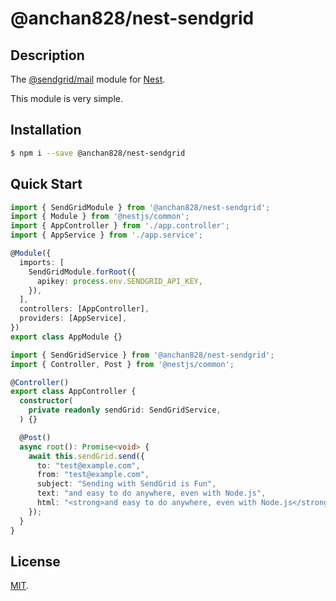 # @anchan828/nest-sendgrid

## Description

The [@sendgrid/mail](https://github.com/sendgrid/sendgrid-nodejs/tree/master/packages/mail) module for [Nest](https://github.com/nestjs/nest).

This module is very simple.

## Installation

```bash
$ npm i --save @anchan828/nest-sendgrid
```

## Quick Start

```ts
import { SendGridModule } from '@anchan828/nest-sendgrid';
import { Module } from '@nestjs/common';
import { AppController } from './app.controller';
import { AppService } from './app.service';

@Module({
  imports: [
    SendGridModule.forRoot({
      apikey: process.env.SENDGRID_API_KEY,
    }),
  ],
  controllers: [AppController],
  providers: [AppService],
})
export class AppModule {}
```

```ts
import { SendGridService } from '@anchan828/nest-sendgrid';
import { Controller, Post } from '@nestjs/common';

@Controller()
export class AppController {
  constructor(
    private readonly sendGrid: SendGridService,
  ) {}

  @Post()
  async root(): Promise<void> {
    await this.sendGrid.send({
      to: "test@example.com",
      from: "test@example.com",
      subject: "Sending with SendGrid is Fun",
      text: "and easy to do anywhere, even with Node.js",
      html: "<strong>and easy to do anywhere, even with Node.js</strong>"
    });
  }
}
```

## License

[MIT](LICENSE).